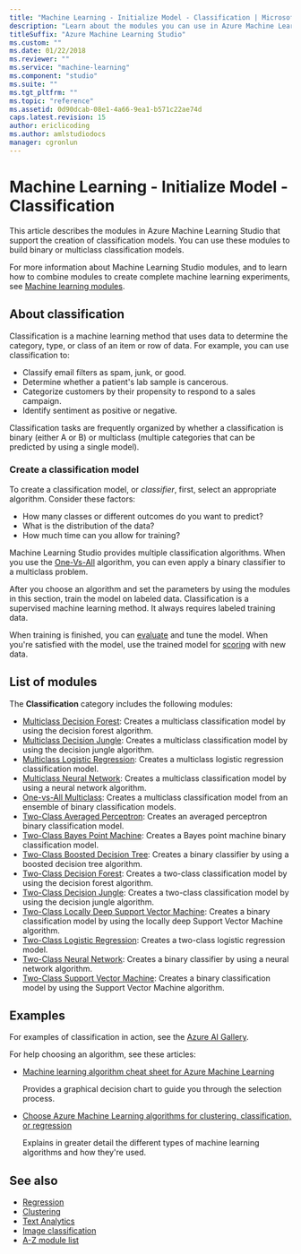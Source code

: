 ```yaml
---
title: "Machine Learning - Initialize Model - Classification | Microsoft Docs"
description: "Learn about the modules you can use in Azure Machine Learning Studio to create binary or multiclass classification models."
titleSuffix: "Azure Machine Learning Studio"
ms.custom: ""
ms.date: 01/22/2018
ms.reviewer: ""
ms.service: "machine-learning"
ms.component: "studio"
ms.suite: ""
ms.tgt_pltfrm: ""
ms.topic: "reference"
ms.assetid: 0d90dcab-08e1-4a66-9ea1-b571c22ae74d
caps.latest.revision: 15
author: ericlicoding
ms.author: amlstudiodocs
manager: cgronlun
---
```

# Machine Learning - Initialize Model - Classification

This article describes the modules in Azure Machine Learning Studio that support the creation of classification models. You can use these modules to build binary or multiclass classification models.

For more information about Machine Learning Studio modules, and to learn how to combine modules to create complete machine learning experiments, see [Machine learning modules](machine-learning-modules.md).

## About classification

Classification is a machine learning method that uses data to determine the category, type, or class of an item or row of data. For example, you can use classification to:

- Classify email filters as spam, junk, or good.
- Determine whether a patient's lab sample is cancerous.
- Categorize customers by their propensity to respond to a sales campaign.
- Identify sentiment as positive or negative.

Classification tasks are frequently organized by whether a classification is binary (either A or B) or multiclass (multiple categories that can be predicted by using a single model).

### Create a classification model

To create a classification model, or *classifier*, first, select an appropriate algorithm. Consider these factors:

- How many classes or different outcomes do you want to predict?
- What is the distribution of the data?
- How much time can you allow for training?

Machine Learning Studio provides multiple classification algorithms. When you use the [One-Vs-All](one-vs-all-multiclass.md) algorithm, you can even apply a binary classifier to a multiclass problem.

After you choose an algorithm and set the parameters by using the modules in this section, train the model on labeled data. Classification is a supervised machine learning method. It always requires labeled training data.

When training is finished, you can [evaluate](machine-learning-evaluate.md) and tune the model. When you're satisfied with the model, use the trained model for [scoring](machine-learning-score.md) with new data.

## List of modules

The **Classification** category includes the following modules:

- [Multiclass Decision Forest](multiclass-decision-forest.md): Creates a multiclass classification model by using the decision forest algorithm.
- [Multiclass Decision Jungle](multiclass-decision-jungle.md): Creates a multiclass classification model by using the decision jungle algorithm.
- [Multiclass Logistic Regression](multiclass-logistic-regression.md): Creates a multiclass logistic regression classification model.
- [Multiclass Neural Network](multiclass-neural-network.md): Creates a multiclass classification model by using a neural network algorithm.
- [One-vs-All Multiclass](one-vs-all-multiclass.md): Creates a multiclass classification model from an ensemble of binary classification models.
- [Two-Class Averaged Perceptron](two-class-averaged-perceptron.md): Creates an averaged perceptron binary classification model.
- [Two-Class Bayes Point Machine](two-class-bayes-point-machine.md): Creates a Bayes point machine binary classification model.
- [Two-Class Boosted Decision Tree](two-class-boosted-decision-tree.md): Creates a binary classifier by using a boosted decision tree algorithm.
- [Two-Class Decision Forest](two-class-decision-forest.md): Creates a two-class classification model by using the decision forest algorithm.
- [Two-Class Decision Jungle](two-class-decision-jungle.md): Creates a two-class classification model by using the decision jungle algorithm.
- [Two-Class Locally Deep Support Vector Machine](two-class-locally-deep-support-vector-machine.md): Creates a binary classification model by using the locally deep Support Vector Machine algorithm.
- [Two-Class Logistic Regression](two-class-logistic-regression.md): Creates a two-class logistic regression model.
- [Two-Class Neural Network](two-class-neural-network.md): Creates a binary classifier by using a neural network algorithm.
- [Two-Class Support Vector Machine](two-class-support-vector-machine.md): Creates a binary classification model by using the Support Vector Machine algorithm.

## Examples

For examples of classification in action, see the [Azure AI Gallery](https://gallery.cortanaintelligence.com/).

For help choosing an algorithm, see these articles:

- [Machine learning algorithm cheat sheet for Azure Machine Learning](https://docs.microsoft.com/azure/machine-learning/studio/algorithm-cheat-sheet)
 
    Provides a graphical decision chart to guide you through the selection process.
 
- [Choose Azure Machine Learning algorithms for clustering, classification, or regression](https://docs.microsoft.com/azure/machine-learning/studio/algorithm-choice)
 
    Explains in greater detail the different types of machine learning algorithms and how they're used.

## See also

- [Regression](machine-learning-initialize-model-regression.md)
- [Clustering](machine-learning-initialize-model-clustering.md)
- [Text Analytics](text-analytics.md)
- [Image classification](opencv-library-modules.md)
- [A-Z module list](a-z-module-list.md)
